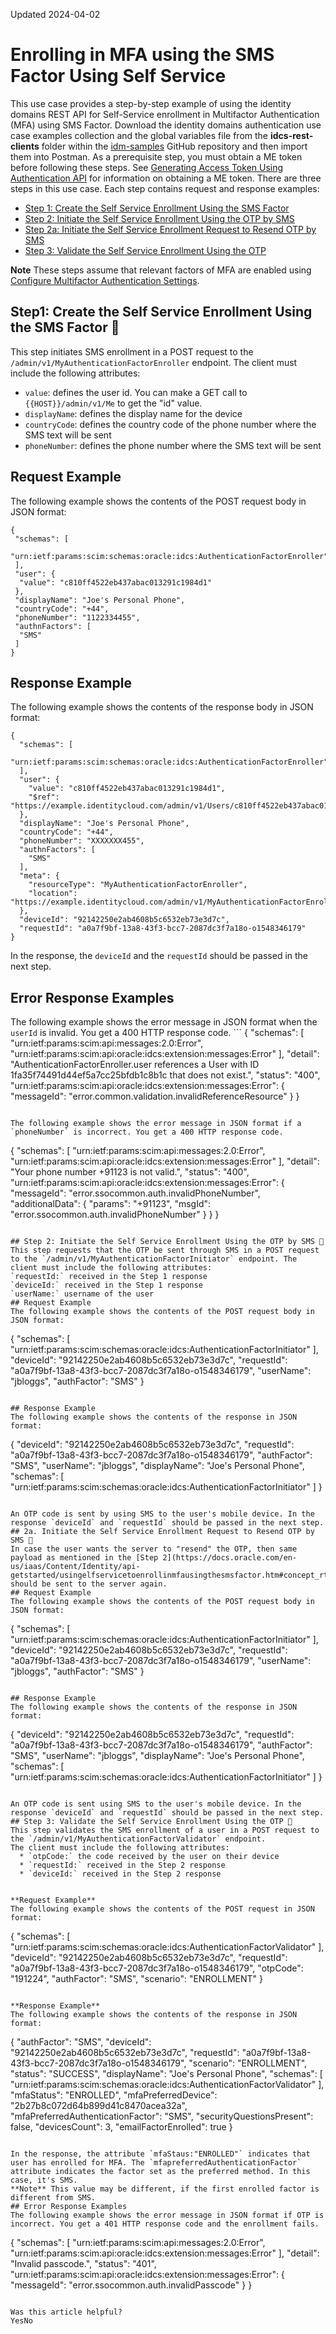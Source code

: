 Updated 2024-04-02
# Enrolling in MFA using the SMS Factor Using Self Service
This use case provides a step-by-step example of using the identity domains REST API for Self-Service enrollment in Multifactor Authentication (MFA) using SMS Factor.
Download the identity domains authentication use case examples collection and the global variables file from the **idcs-rest-clients** folder within the [idm-samples](https://github.com/oracle-samples/idm-samples) GitHub repository and then import them into Postman.
As a prerequisite step, you must obtain a ME token before following these steps. See [Generating Access Token Using Authentication API](https://docs.oracle.com/en-us/iaas/Content/Identity/api-getstarted/usingauthenticateapis.htm#GenerateAccessToken "This use case provides a step-by-step example of using the identity domains to generate access token using authentication API. The user gets user information through Me Access Token using Authentication API.") for information on obtaining a ME token.
There are three steps in this use case. Each step contains request and response examples:
  * [Step 1: Create the Self Service Enrollment Using the SMS Factor](https://docs.oracle.com/en-us/iaas/Content/Identity/api-getstarted/usingelfservicetoenrollinmfausingthesmsfactor.htm#concept_rt5_rxf_ngb__title_ycs_cy3_xhb)
  * [Step 2: Initiate the Self Service Enrollment Using the OTP by SMS](https://docs.oracle.com/en-us/iaas/Content/Identity/api-getstarted/usingelfservicetoenrollinmfausingthesmsfactor.htm#concept_rt5_rxf_ngb__title_o3z_3y3_xhb)
  * [Step 2a: Initiate the Self Service Enrollment Request to Resend OTP by SMS](https://docs.oracle.com/en-us/iaas/Content/Identity/api-getstarted/usingelfservicetoenrollinmfausingthesmsfactor.htm#concept_rt5_rxf_ngb__title_cnv_brw_23b)
  * [Step 3: Validate the Self Service Enrollment Using the OTP](https://docs.oracle.com/en-us/iaas/Content/Identity/api-getstarted/usingelfservicetoenrollinmfausingthesmsfactor.htm#concept_rt5_rxf_ngb__title_hkk_hz3_xhb)


**Note** These steps assume that relevant factors of MFA are enabled using [Configure Multifactor Authentication Settings](https://docs.oracle.com/en-us/iaas/Content/Identity/mfa/configure-multi-factor-authentication-settings.htm#configure-multi-factor-authentication-settings "Configure multifactor authentication \(MFA\) settings and compliance policies that define which MFA factors are required to access an identity domain in IAM, and then configure the MFA factors.").
## Step1: Create the Self Service Enrollment Using the SMS Factor 🔗 
This step initiates SMS enrollment in a POST request to the `/admin/v1/MyAuthenticationFactorEnroller` endpoint. The client must include the following attributes: 
  * `value`: defines the user id. You can make a GET call to `{{HOST}}/admin/v1/Me` to get the "id" value.
  * `displayName`: defines the display name for the device 
  * `countryCode`: defines the country code of the phone number where the SMS text will be sent
  * `phoneNumber`: defines the phone number where the SMS text will be sent


## Request Example
The following example shows the contents of the POST request body in JSON format: 
```
{
 "schemas": [
  "urn:ietf:params:scim:schemas:oracle:idcs:AuthenticationFactorEnroller"
 ],
 "user": {
  "value": "c810ff4522eb437abac013291c1984d1"
 },
 "displayName": "Joe's Personal Phone",
 "countryCode": "+44",
 "phoneNumber": "1122334455",
 "authnFactors": [
  "SMS"
 ]
} 
```

## Response Example
The following example shows the contents of the response body in JSON format: 
```
{
  "schemas": [
    "urn:ietf:params:scim:schemas:oracle:idcs:AuthenticationFactorEnroller"
  ],
  "user": {
    "value": "c810ff4522eb437abac013291c1984d1",
    "$ref": "https://example.identitycloud.com/admin/v1/Users/c810ff4522eb437abac013291c1984d1"
  },
  "displayName": "Joe's Personal Phone",
  "countryCode": "+44",
  "phoneNumber": "XXXXXXX455",
  "authnFactors": [
    "SMS"
  ],
  "meta": {
    "resourceType": "MyAuthenticationFactorEnroller",
    "location": "https://example.identitycloud.com/admin/v1/MyAuthenticationFactorEnroller"
  },
  "deviceId": "92142250e2ab4608b5c6532eb73e3d7c",
  "requestId": "a0a7f9bf-13a8-43f3-bcc7-2087dc3f7a18o-o1548346179"
}
```

In the response, the `deviceId` and the `requestId` should be passed in the next step. 
## Error Response Examples
The following example shows the error message in JSON format when the `userId` is invalid. You get a 400 HTTP response code. ```
{
  "schemas": [
    "urn:ietf:params:scim:api:messages:2.0:Error",
    "urn:ietf:params:scim:api:oracle:idcs:extension:messages:Error"
  ],
  "detail": "AuthenticationFactorEnroller.user references a User with ID 1fa35f74491d44ef5a7cc25bfdb1c8b1c that does not exist.",
  "status": "400",
  "urn:ietf:params:scim:api:oracle:idcs:extension:messages:Error": {
    "messageId": "error.common.validation.invalidReferenceResource"
  }
}
```

The following example shows the error message in JSON format if a `phoneNumber` is incorrect. You get a 400 HTTP response code.
```
{
  "schemas": [
    "urn:ietf:params:scim:api:messages:2.0:Error",
    "urn:ietf:params:scim:api:oracle:idcs:extension:messages:Error"
  ],
  "detail": "Your phone number +91123 is not valid.",
  "status": "400",
  "urn:ietf:params:scim:api:oracle:idcs:extension:messages:Error": {
    "messageId": "error.ssocommon.auth.invalidPhoneNumber",
    "additionalData": {
      "params": "+91123",
      "msgId": "error.ssocommon.auth.invalidPhoneNumber"
    }
  }
}
```

## Step 2: Initiate the Self Service Enrollment Using the OTP by SMS 🔗 
This step requests that the OTP be sent through SMS in a POST request to the `/admin/v1/MyAuthenticationFactorInitiator` endpoint. The client must include the following attributes: 
`requestId:` received in the Step 1 response
`deviceId:` received in the Step 1 response
`userName:` username of the user
## Request Example
The following example shows the contents of the POST request body in JSON format:
```
{
 "schemas": [
  "urn:ietf:params:scim:schemas:oracle:idcs:AuthenticationFactorInitiator"
 ],
 "deviceId": "92142250e2ab4608b5c6532eb73e3d7c",
 "requestId": "a0a7f9bf-13a8-43f3-bcc7-2087dc3f7a18o-o1548346179",
 "userName": "jbloggs",
 "authFactor": "SMS"
}
```

## Response Example
The following example shows the contents of the response in JSON format:
```
{
  "deviceId": "92142250e2ab4608b5c6532eb73e3d7c",
  "requestId": "a0a7f9bf-13a8-43f3-bcc7-2087dc3f7a18o-o1548346179",
  "authFactor": "SMS",
  "userName": "jbloggs",
  "displayName": "Joe's Personal Phone",
  "schemas": [
    "urn:ietf:params:scim:schemas:oracle:idcs:AuthenticationFactorInitiator"
  ]
}
```

An OTP code is sent by using SMS to the user's mobile device. In the response `deviceId` and `requestId` should be passed in the next step. 
## 2a. Initiate the Self Service Enrollment Request to Resend OTP by SMS 🔗 
In case the user wants the server to "resend" the OTP, then same payload as mentioned in the [Step 2](https://docs.oracle.com/en-us/iaas/Content/Identity/api-getstarted/usingelfservicetoenrollinmfausingthesmsfactor.htm#concept_rt5_rxf_ngb__section_xnc_3y5_ngb) should be sent to the server again.
## Request Example
The following example shows the contents of the POST request body in JSON format:
```
{
 "schemas": [
  "urn:ietf:params:scim:schemas:oracle:idcs:AuthenticationFactorInitiator"
 ],
 "deviceId": "92142250e2ab4608b5c6532eb73e3d7c",
 "requestId": "a0a7f9bf-13a8-43f3-bcc7-2087dc3f7a18o-o1548346179",
 "userName": "jbloggs",
 "authFactor": "SMS"
}
```

## Response Example
The following example shows the contents of the response in JSON format:
```
{ 
  "deviceId": "92142250e2ab4608b5c6532eb73e3d7c",
  "requestId": "a0a7f9bf-13a8-43f3-bcc7-2087dc3f7a18o-o1548346179",
  "authFactor": "SMS",
  "userName": "jbloggs",
  "displayName": "Joe's Personal Phone",
  "schemas": [
    "urn:ietf:params:scim:schemas:oracle:idcs:AuthenticationFactorInitiator"
  ]
}
```

An OTP code is sent using SMS to the user's mobile device. In the response `deviceId` and `requestId` should be passed in the next step. 
## Step 3: Validate the Self Service Enrollment Using the OTP 🔗 
This step validates the SMS enrollment of a user in a POST request to the `/admin/v1/MyAuthenticationFactorValidator` endpoint. 
The client must include the following attributes:
  * `otpCode:` the code received by the user on their device 
  * `requestId:` received in the Step 2 response 
  * `deviceId:` received in the Step 2 response


**Request Example**
The following example shows the contents of the POST request in JSON format: 
```
{
 "schemas": [
  "urn:ietf:params:scim:schemas:oracle:idcs:AuthenticationFactorValidator"
 ],
 "deviceId": "92142250e2ab4608b5c6532eb73e3d7c",
 "requestId": "a0a7f9bf-13a8-43f3-bcc7-2087dc3f7a18o-o1548346179",
 "otpCode": "191224",
 "authFactor": "SMS",
 "scenario": "ENROLLMENT"
}
  
```

**Response Example**
The following example shows the contents of the response in JSON format: 
```
{
  "authFactor": "SMS",
  "deviceId": "92142250e2ab4608b5c6532eb73e3d7c",
  "requestId": "a0a7f9bf-13a8-43f3-bcc7-2087dc3f7a18o-o1548346179",
  "scenario": "ENROLLMENT",
  "status": "SUCCESS",
  "displayName": "Joe's Personal Phone",
  "schemas": [
    "urn:ietf:params:scim:schemas:oracle:idcs:AuthenticationFactorValidator"
  ],
  "mfaStatus": "ENROLLED",
  "mfaPreferredDevice": "2b27b8c072d64b899d41c8470acea32a",
  "mfaPreferredAuthenticationFactor": "SMS",
  "securityQuestionsPresent": false,
  "devicesCount": 3,
  "emailFactorEnrolled": true
} 
```

In the response, the attribute `mfaStaus:"ENROLLED"` indicates that user has enrolled for MFA. The `mfapreferredAuthenticationFactor` attribute indicates the factor set as the preferred method. In this case, it's SMS.
**Note** This value may be different, if the first enrolled factor is different from SMS.
## Error Response Examples
The following example shows the error message in JSON format if OTP is incorrect. You get a 401 HTTP response code and the enrollment fails.
```
{
 "schemas": [
  "urn:ietf:params:scim:api:messages:2.0:Error",
  "urn:ietf:params:scim:api:oracle:idcs:extension:messages:Error"
 ],
 "detail": "Invalid passcode.",
 "status": "401",
 "urn:ietf:params:scim:api:oracle:idcs:extension:messages:Error": {
  "messageId": "error.ssocommon.auth.invalidPasscode"
 }
}
```

Was this article helpful?
YesNo


